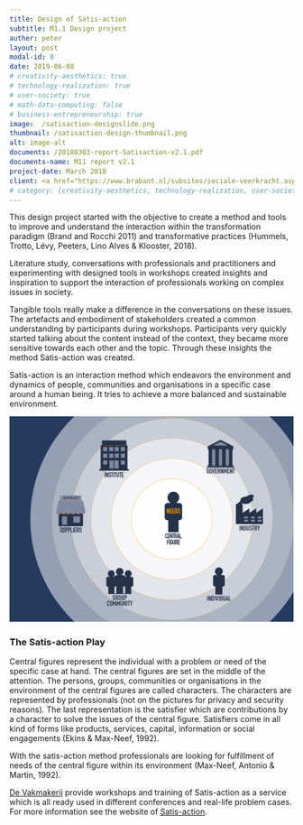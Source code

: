 ```yaml
---
title: Design of Satis-action
subtitle: M1.1 Design project
auther: peter
layout: post
modal-id: 8
date: 2019-06-08
# creativity-aesthetics: true
# technology-realization: true
# user-society: true
# math-data-computing: false
# business-entrepreneurship: true
image:  /satisaction-designslide.png
thumbnail: /satisaction-design-thumbnail.png
alt: image-alt
documents: /20180303-report-Satisaction-v2.1.pdf
documents-name: M11 report v2.1
project-date: March 2018
client: <a href="https://www.brabant.nl/subsites/sociale-veerkracht.aspx" target="_blank"> Provincie Noord-Brabant</a><br><a href="http://www.academievoorbeeldvorming.nl/" target="_blank">Academie voor Beeldvorming</a><br>Renee Noortman (fellow student)<br>Vera van Otterdijk (fellow student)<br>Myrte van Dongen (fellow student)
# category: [creativity-aesthetics, technology-realization, user-society, business-entrepreneurship]
---
```

This design project started with the objective to create a method and tools to improve and understand the interaction within the transformation paradigm (Brand and Rocchi 2011) and transformative practices (Hummels, Trotto, Lévy, Peeters, Lino Alves & Klooster, 2018).

Literature study, conversations with professionals and practitioners and experimenting with designed tools in workshops created insights and inspiration to support the interaction of professionals working on complex issues in society.

Tangible tools really make a difference in the conversations on these issues. The artefacts and embodiment of stakeholders created a common understanding by participants during workshops. Participants very quickly started talking about the content instead of the context, they became more sensitive towards each other and the topic. Through these insights the method Satis-action was created.

Satis-action is an interaction method which endeavors the environment and dynamics of people, communities and organisations in a specific case around a human being. It tries to achieve a more balanced and sustainable environment.

<img src="/assets/images/satisaction-design-thumbnail.png" class="case-image" alt="image">

### The Satis-action Play
Central figures represent the individual with a problem or need of the specific case at hand. The central figures are set in the middle of the attention. The persons, groups, communities or organisations in the environment of the central figures are called characters. The characters are represented by professionals (not on the pictures for privacy and security reasons). The last representation is the satisfier which are contributions by a character to solve the issues of the central figure. Satisfiers come in all kind of forms like products, services, capital, information or social engagements (Ekins & Max-Neef, 1992).

With the satis-action method professionals are looking for fulfillment of needs of the central figure within its environment (Max-Neef, Antonio & Martin, 1992).

<a href="https://www.devakmakerij.nl" target="_blank">De Vakmakerij</a> provide workshops and training of Satis-action as a service which is all ready used in different conferences and real-life problem cases. For more information see the website of <a href="https://www.satis-action.nl" target="_blank">Satis-action</a>.
